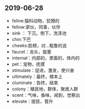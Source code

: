 ## 2019-06-28
- feline:猫科动物，狡猾的
- fellow:家伙，同事，伙伴
- sink ： 下沉，倒下，洗涤池
- chin:下巴
- cheeks:脸颊，对...粗鲁的说
- faucet：龙头，旋塞
- internal：内部的，里面的，体内的
- pet：宠物，抚摸
- stimulate：促进，激发，使兴奋
- ultimately：最终，根本上
- cluminate：告终，结束
- colony：殖民地，群体，聚居人群
- scent：气味，香味，闻到，觉察出
- elevate：提拔，晋升
